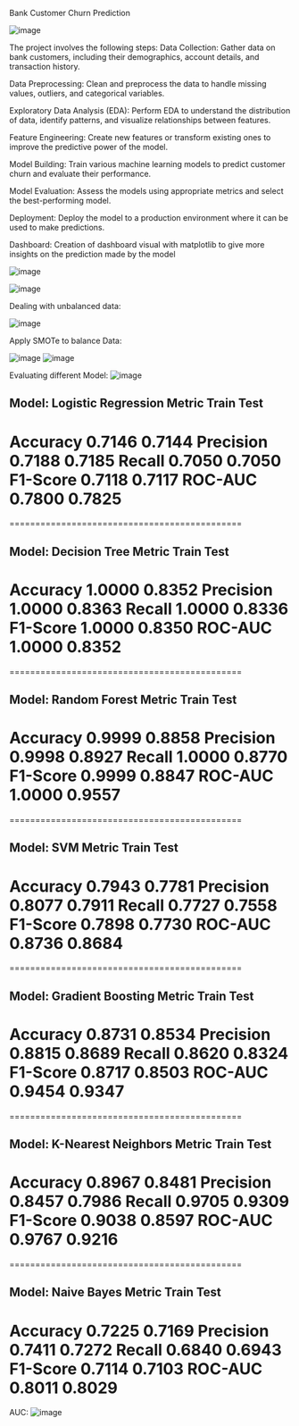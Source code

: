 Bank Customer Churn Prediction

![image](https://github.com/user-attachments/assets/bf017cd9-dcbf-4860-947d-aa8aa7d77366)

The project involves the following steps:
Data Collection: Gather data on bank customers, including their demographics, account details, and transaction history.

Data Preprocessing: Clean and preprocess the data to handle missing values, outliers, and categorical variables.

Exploratory Data Analysis (EDA): Perform EDA to understand the distribution of data, identify patterns, and visualize relationships between features.

Feature Engineering: Create new features or transform existing ones to improve the predictive power of the model.

Model Building: Train various machine learning models to predict customer churn and evaluate their performance.

Model Evaluation: Assess the models using appropriate metrics and select the best-performing model.

Deployment: Deploy the model to a production environment where it can be used to make predictions.

Dashboard: Creation of dashboard visual with matplotlib to give more insights on the prediction made by the model

![image](https://github.com/user-attachments/assets/7b88a7db-5045-4be2-accb-e1e8946aba2a)

![image](https://github.com/user-attachments/assets/6567de66-1b5f-40ec-a051-733e61c3af12)

Dealing with unbalanced data:

![image](https://github.com/user-attachments/assets/d1cdb697-a051-4547-9320-d7ca26fcadfa)

Apply SMOTe to balance Data:

![image](https://github.com/user-attachments/assets/ebe7f0a3-3efc-4f4d-8296-811d55819f62)
![image](https://github.com/user-attachments/assets/1d3de216-d9cf-4337-9864-6c0314a698fc)

Evaluating different Model:
![image](https://github.com/user-attachments/assets/36c2226b-fd22-45c9-9ccc-121a981b0db1)

Model: Logistic Regression
Metric              Train       Test
---------------------------------------------
Accuracy            0.7146      0.7144
Precision           0.7188      0.7185
Recall              0.7050      0.7050
F1-Score            0.7118      0.7117
ROC-AUC             0.7800      0.7825
=============================================
=============================================

Model: Decision Tree
Metric              Train       Test
---------------------------------------------
Accuracy            1.0000      0.8352
Precision           1.0000      0.8363
Recall              1.0000      0.8336
F1-Score            1.0000      0.8350
ROC-AUC             1.0000      0.8352
=============================================
=============================================

Model: Random Forest
Metric              Train       Test
---------------------------------------------
Accuracy            0.9999      0.8858
Precision           0.9998      0.8927
Recall              1.0000      0.8770
F1-Score            0.9999      0.8847
ROC-AUC             1.0000      0.9557
=============================================
=============================================

Model: SVM
Metric              Train       Test
---------------------------------------------
Accuracy            0.7943      0.7781
Precision           0.8077      0.7911
Recall              0.7727      0.7558
F1-Score            0.7898      0.7730
ROC-AUC             0.8736      0.8684
=============================================
=============================================

Model: Gradient Boosting
Metric              Train       Test
---------------------------------------------
Accuracy            0.8731      0.8534
Precision           0.8815      0.8689
Recall              0.8620      0.8324
F1-Score            0.8717      0.8503
ROC-AUC             0.9454      0.9347
=============================================
=============================================

Model: K-Nearest Neighbors
Metric              Train       Test
---------------------------------------------
Accuracy            0.8967      0.8481
Precision           0.8457      0.7986
Recall              0.9705      0.9309
F1-Score            0.9038      0.8597
ROC-AUC             0.9767      0.9216
=============================================
=============================================

Model: Naive Bayes
Metric              Train       Test
---------------------------------------------
Accuracy            0.7225      0.7169
Precision           0.7411      0.7272
Recall              0.6840      0.6943
F1-Score            0.7114      0.7103
ROC-AUC             0.8011      0.8029
=========================================


AUC:
![image](https://github.com/user-attachments/assets/11a17aa6-331e-46ad-bd71-c5e9aab4232b)






